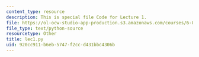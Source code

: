 ```yaml
---
content_type: resource
description: This is special file Code for Lecture 1.
file: https://ol-ocw-studio-app-production.s3.amazonaws.com/courses/6-0001-introduction-to-computer-science-and-programming-in-python-fall-2016/920cc911b6eb5747f2ccd431bbc4306b_lec1.py
file_type: text/python-source
resourcetype: Other
title: lec1.py
uid: 920cc911-b6eb-5747-f2cc-d431bbc4306b
---
```

